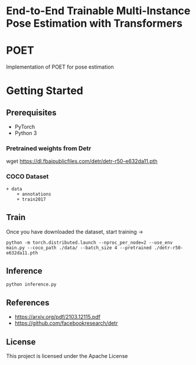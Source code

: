 # End-to-End Trainable Multi-Instance Pose Estimation with Transformers

# POET
Implementation of POET for pose estimation
<!-- ![alt text](https://raw.githubusercontent.com/HHTseng/video-classification/master/fig/CRNN.png) -->

# Getting Started
## Prerequisites
* PyTorch 
* Python 3

### Pretrained weights from Detr
wget https://dl.fbaipublicfiles.com/detr/detr-r50-e632da11.pth


### COCO Dataset

```
+ data 
    + annotations   
    + train2017 
```


## Train
Once you have downloaded the dataset, start training ->
```
python -m torch.distributed.launch --nproc_per_node=2 --use_env main.py --coco_path ./data/ --batch_size 4 --pretrained ./detr-r50-e632da11.pth
```



## Inference
```
python inference.py
```

## References
* https://arxiv.org/pdf/2103.12115.pdf
* https://github.com/facebookresearch/detr

## License
This project is licensed under the Apache License 

